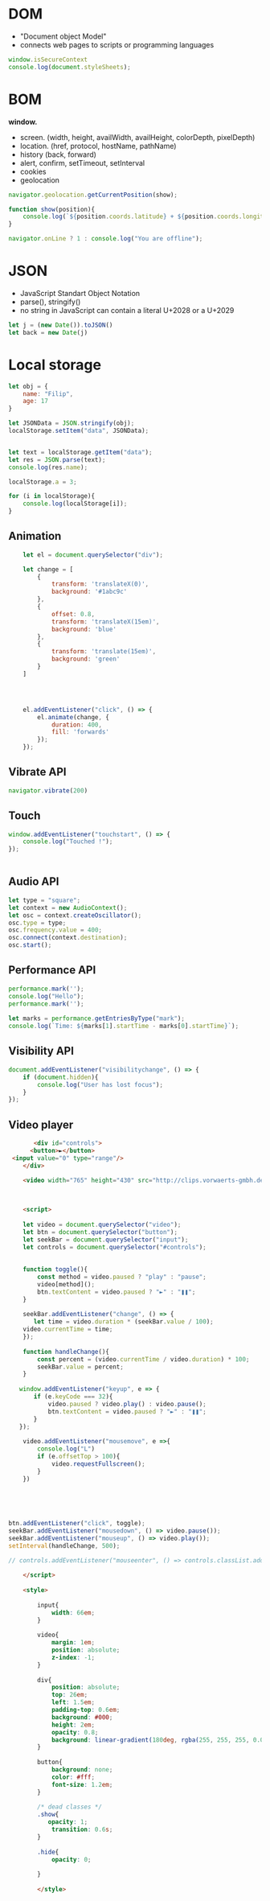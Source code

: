 # DOM
* "Document object Model"
* connects web pages to scripts or programming languages

```js
window.isSecureContext
console.log(document.styleSheets);
```





# BOM
**window.**
* screen. (width, height, availWidth, availHeight, colorDepth, pixelDepth)
* location. (href, protocol, hostName, pathName)
* history (back, forward)
* alert, confirm, setTimeout, setInterval
* cookies
* geolocation

```js
navigator.geolocation.getCurrentPosition(show);

function show(position){
    console.log(`${position.coords.latitude} + ${position.coords.longitude}`)
}
```

```js
navigator.onLine ? 1 : console.log("You are offline");
```

# JSON
* JavaScript Standart Object Notation
* parse(), stringify()
* no string in JavaScript can contain a literal U+2028 or a U+2029

```js
let j = (new Date()).toJSON()
let back = new Date(j)
```

# Local storage
```javascript
let obj = {
    name: "Filip",
    age: 17
}

let JSONData = JSON.stringify(obj);
localStorage.setItem("data", JSONData);


let text = localStorage.getItem("data");
let res = JSON.parse(text);
console.log(res.name);

localStorage.a = 3;
```

```js
for (i in localStorage){
    console.log(localStorage[i]);
}

```


## Animation

```js
    let el = document.querySelector("div");

    let change = [
        {
    		transform: 'translateX(0)',
    		background: '#1abc9c'
    	},
    	{
    		offset: 0.8,
    		transform: 'translateX(15em)',
    		background: 'blue'
    	},
    	{
    		transform: 'translate(15em)',
    		background: 'green'
    	}
    ]




    el.addEventListener("click", () => {
    	el.animate(change, {
    		duration: 400,
    		fill: 'forwards'
    	});
    });
```

## Vibrate API
```js
navigator.vibrate(200)
```

## Touch
```js
window.addEventListener("touchstart", () => {
    console.log("Touched !");
});
    
```

## Audio API
```js
let type = "square";
let context = new AudioContext();
let osc = context.createOscillator();
osc.type = type;
osc.frequency.value = 400;
osc.connect(context.destination);
osc.start();
```

## Performance API
```js
performance.mark('');
console.log("Hello");
performance.mark('');
    
let marks = performance.getEntriesByType("mark");
console.log(`Time: ${marks[1].startTime - marks[0].startTime}`);

```

## Visibility API

```js
document.addEventListener("visibilitychange", () => {
    if (document.hidden){
        console.log("User has lost focus");
    }
});

```

## Video player
```html
       <div id="controls">
      <button>►</button>
 <input value="0" type="range"/>   
    </div>   

    <video width="765" height="430" src="http://clips.vorwaerts-gmbh.de/VfE_html5.mp4" loop>
  

        
    <script>
        
    let video = document.querySelector("video");
    let btn = document.querySelector("button");
    let seekBar = document.querySelector("input");
    let controls = document.querySelector("#controls");    
        
        
    function toggle(){
        const method = video.paused ? "play" : "pause";
        video[method]();
        btn.textContent = video.paused ? "►" : "❚❚";
    }    
          
    seekBar.addEventListener("change", () => {
       let time = video.duration * (seekBar.value / 100);
    video.currentTime = time;
    });
        
    function handleChange(){
        const percent = (video.currentTime / video.duration) * 100;
        seekBar.value = percent;
    }
        
   window.addEventListener("keyup", e => {
       if (e.keyCode === 32){
           video.paused ? video.play() : video.pause();
           btn.textContent = video.paused ? "►" : "❚❚";
       }
   });
        
    video.addEventListener("mousemove", e =>{
        console.log("L")
        if (e.offsetTop > 100){
            video.requestFullscreen();
        }
    })
        
    

        
        
btn.addEventListener("click", toggle);
seekBar.addEventListener("mousedown", () => video.pause());
seekBar.addEventListener("mouseup", () => video.play());
setInterval(handleChange, 500);
 
// controls.addEventListener("mouseenter", () => controls.classList.add(".hide"));   

    </script>
        
    <style>
       
        input{
            width: 66em;
        }
        
        video{
            margin: 1em;
            position: absolute;
            z-index: -1;
        }
        
        div{
            position: absolute;
            top: 26em;
            left: 1.5em;
            padding-top: 0.6em;
            background: #000;
            height: 2em;
            opacity: 0.8;
            background: linear-gradient(180deg, rgba(255, 255, 255, 0.05) 10%, black 90%);   
        }
        
        button{
            background: none;
            color: #fff;
            font-size: 1.2em;
        }
        
        /* dead classes */
        .show{
           opacity: 1;
            transition: 0.6s;
        }
        
        .hide{
            opacity: 0;
            
        }
        
        </style>
```
